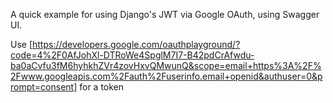 A quick example for using Django's JWT via Google OAuth, using Swagger UI.

Use [https://developers.google.com/oauthplayground/?code=4%2F0AfJohXl-DTRoWe4SpglM7I7-B42pdCrAfwdu-ba0aCvfu3fM6hyhkhZVr4zovHxvQMwunQ&scope=email+https%3A%2F%2Fwww.googleapis.com%2Fauth%2Fuserinfo.email+openid&authuser=0&prompt=consent] for a token